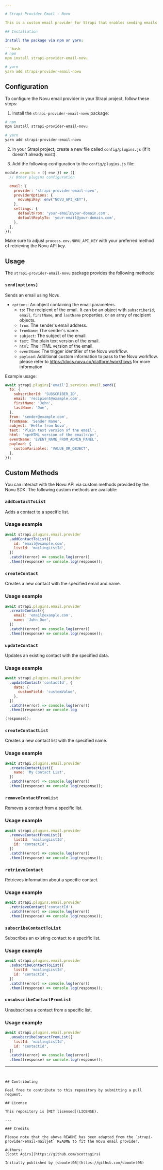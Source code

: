 ```yaml
---

# Strapi Provider Email - Novu

This is a custom email provider for Strapi that enables sending emails using Novu as the email service.

## Installation

Install the package via npm or yarn:

```bash
# npm
npm install strapi-provider-email-novu

# yarn
yarn add strapi-provider-email-novu
```

## Configuration

To configure the Novu email provider in your Strapi project, follow these steps:

1. Install the `strapi-provider-email-novu` package:

```bash
# npm
npm install strapi-provider-email-novu

# yarn
yarn add strapi-provider-email-novu
```

2. In your Strapi project, create a new file called `config/plugins.js` (if it doesn't already exist).

3. Add the following configuration to the `config/plugins.js` file:

```javascript
module.exports = ({ env }) => ({
  // Other plugins configuration

  email: {
    provider: 'strapi-provider-email-novu',
    providerOptions: {
      novuApiKey: env("NOVU_API_KEY"),
    },
    settings: {
      defaultFrom: 'your-email@your-domain.com',
      defaultReplyTo: 'your-email@your-domain.com',
    },
  },
});
```

Make sure to adjust `process.env.NOVU_API_KEY` with your preferred method of retrieving the Novu API key.

## Usage

The `strapi-provider-email-novu` package provides the following methods:

### `send(options)`

Sends an email using Novu.

- `options`: An object containing the email parameters.
  - `to`: The recipient of the email. It can be an object with `subscriberId`, `email`, `firstName`, and `lastName` properties, or an array of recipient objects.
  - `from`: The sender's email address.
  - `fromName`: The sender's name.
  - `subject`: The subject of the email.
  - `text`: The plain text version of the email.
  - `html`: The HTML version of the email.
  - `eventName`: The trigger identifier of the Novu workflow.
  - `payload`: Additional custom information to pass to the Novu workflow. please refer to https://docs.novu.co/platform/workflows for more information

Example usage:

```javascript
await strapi.plugins['email'].services.email.send({
  to: {
    subscriberId: 'SUBSCRIBER_ID',
    email: 'recipient@example.com',
    firstName: 'John',
    lastName: 'Doe',
  },
  from: 'sender@example.com',
  fromName: 'Sender Name',
  subject: 'Hello from Novu',
  text: 'Plain text version of the email',
  html: '<p>HTML version of the email</p>',
  eventName: 'EVENT_NAME_FROM_ADMIN_PANEL',
  payload: {
    customVariables: 'VALUE_OR_OBJECT',
  },
});
```

## Custom Methods

You can interact with the Novu API via custom methods provided by the Novu SDK. The following custom methods are available:

### `addContactToList`

Adds a contact to a specific list.

### Usage example

```javascript
await strapi.plugins.email.provider
  .addContactToList({
    id: 'email@example.com',
    listId: 'mailingListId',
  })
  .catch((error) => console.log(error))
  .then((response) => console.log(response));
```

### `createContact`

Creates a new contact with the specified email and name.

### Usage example

```javascript
await strapi.plugins.email.provider
  .createContact({
    email: 'email@example.com',
    name: 'John Doe',
  })
  .catch((error) => console.log(error))
  .then((response) => console.log(response));
```

### `updateContact`

Updates an existing contact with the specified data.

### Usage example

```javascript
await strapi.plugins.email.provider
  .updateContact('contactId', {
    data: {
      customField: 'customValue',
    },
  })
  .catch((error) => console.log(error))
  .then((response) => console.log

(response));
```

### `createContactList`

Creates a new contact list with the specified name.

### Usage example

```javascript
await strapi.plugins.email.provider
  .createContactList({
    name: 'My Contact List',
  })
  .catch((error) => console.log(error))
  .then((response) => console.log(response));
```

### `removeContactFromList`

Removes a contact from a specific list.

### Usage example

```javascript
await strapi.plugins.email.provider
  .removeContactFromList({
    listId: 'mailingListId',
    id: 'contactId',
  })
  .catch((error) => console.log(error))
  .then((response) => console.log(response));
```

### `retrieveContact`

Retrieves information about a specific contact.

### Usage example

```javascript
await strapi.plugins.email.provider
  .retrieveContact('contactId')
  .catch((error) => console.log(error))
  .then((response) => console.log(response));
```

### `subscribeContactToList`

Subscribes an existing contact to a specific list.

### Usage example

```javascript
await strapi.plugins.email.provider
  .subscribeContactToList({
    listId: 'mailingListId',
    id: 'contactId',
  })
  .catch((error) => console.log(error))
  .then((response) => console.log(response));
```

### `unsubscribeContactFromList`

Unsubscribes a contact from a specific list.

### Usage example

```javascript
await strapi.plugins.email.provider
  .unsubscribeContactFromList({
    listId: 'mailingListId',
    id: 'contactId',
  })
  .catch((error) => console.log(error))
  .then((response) => console.log(response));
```

---
```


## Contributing

Feel free to contribute to this repository by submitting a pull request.

## License

This repository is [MIT licensed](LICENSE).

---

### Credits

Please note that the above README has been adapted from the `strapi-provider-email-mailjet` README to fit the Novu email provider.

Authors:
[Scott Agirs](https://github.com/scottagirs)

Initially published by [sboutet06](https://github.com/sboutet06)
